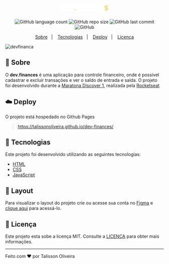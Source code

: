 <h1 align="center">
  <img width="150px" src="./assets/logo.svg" alt="Dev Finances" />
</h1>

<p align="center">
<img alt="GitHub language count" src="https://img.shields.io/github/languages/count/TalissonOliveira/dev-finances?style=flat-square">

<img alt="GitHub repo size" src="https://img.shields.io/github/repo-size/TalissonOliveira/dev-finances?style=flat-square">

<img alt="GitHub last commit" src="https://img.shields.io/github/last-commit/TalissonOliveira/dev-finances?style=flat-square">

<img alt="GitHub" src="https://img.shields.io/github/license/TalissonOliveira/dev-finances?style=flat-square">
</p>

<p align="center">
    <a href="#book-sobre">Sobre</a>&nbsp;&nbsp;&nbsp;|&nbsp;&nbsp;&nbsp;
    <a href="#rocket-tecnologias">Tecnologias</a>&nbsp;&nbsp;&nbsp;|&nbsp;&nbsp;&nbsp;
    <a href="#cloud-deploy">Deploy</a>&nbsp;&nbsp;&nbsp;|&nbsp;&nbsp;&nbsp;
    <a href="#memo-licença">Licença</a>
</p>

![devfinanca](https://user-images.githubusercontent.com/45535344/174135259-9b87f237-630f-432d-92d9-d3955c0bc914.gif)

## :book: Sobre
O **dev.finances** é uma aplicação para controle financeiro, onde é possível cadastrar e excluir transações e ver o saldo de entrada e saída. O projeto foi desenvolvido durante a [Maratona Discover 1](https://maratonadiscover.rocketseat.com.br/), realizada pela [Rocketseat](https://www.rocketseat.com.br/)

## :cloud: Deploy
O projeto está hospedado no Github Pages
> https://talissonoliveira.github.io/dev-finances/

## :rocket: Tecnologias
Este projeto foi desenvolvido utilizando as seguintes tecnologias:

- [HTML]()
- [CSS]()
- [JavaScript]()

## :bookmark: Layout
Para visualizar o layout do projeto crie ou acesse sua conta no [Figma](https://figma.com) e [clique aqui](https://www.figma.com/file/7Vu9DzUaCZIV4nibzkjgB4/dev.finance%24-Maratona-Discover) para acessá-lo.

## :memo: Licença
Este projeto esta sobe a licença MIT. Consulte a [LICENÇA](https://github.com/TalissonOliveira/dev-finances/blob/master/LICENSE) para obter mais informações.

---

Feito com :heart: por Talisson Oliveira
